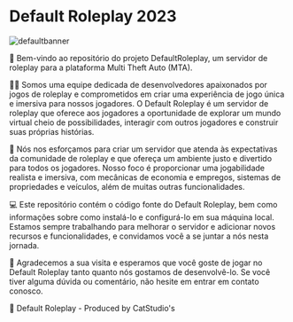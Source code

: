 # Default Roleplay 2023
![defaultbanner](https://github.com/defaultroleplay/.github/assets/116760542/5f967fea-60da-44c6-8148-4b2397689def)



👋 Bem-vindo ao repositório do projeto DefaultRoleplay, um servidor de roleplay para a plataforma Multi Theft Auto (MTA).

👨‍💻 Somos uma equipe dedicada de desenvolvedores apaixonados por jogos de roleplay e comprometidos em criar uma experiência de jogo única e imersiva para nossos jogadores. O Default Roleplay é um servidor de roleplay que oferece aos jogadores a oportunidade de explorar um mundo virtual cheio de possibilidades, interagir com outros jogadores e construir suas próprias histórias.

🚀 Nós nos esforçamos para criar um servidor que atenda às expectativas da comunidade de roleplay e que ofereça um ambiente justo e divertido para todos os jogadores. Nosso foco é proporcionar uma jogabilidade realista e imersiva, com mecânicas de economia e empregos, sistemas de propriedades e veículos, além de muitas outras funcionalidades.

💻 Este repositório contém o código fonte do Default Roleplay, bem como informações sobre como instalá-lo e configurá-lo em sua máquina local. Estamos sempre trabalhando para melhorar o servidor e adicionar novos recursos e funcionalidades, e convidamos você a se juntar a nós nesta jornada.

🙏 Agradecemos a sua visita e esperamos que você goste de jogar no Default Roleplay tanto quanto nós gostamos de desenvolvê-lo. Se você tiver alguma dúvida ou comentário, não hesite em entrar em contato conosco.

🔮 Default Roleplay - Produced by CatStudio's
